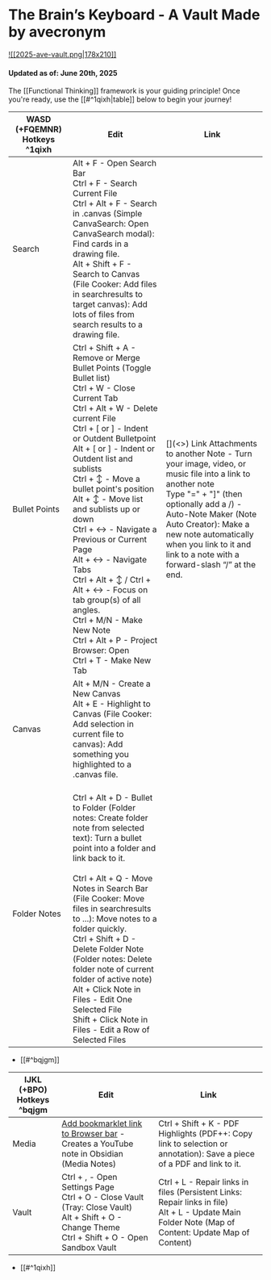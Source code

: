 # The Brain’s Keyboard - A Vault Made by avecronym
[![[2025-ave-vault.png|178x210]]](<Hotkeys.canvas>)
#### Updated as of: June 20th, 2025

The [[Functional Thinking]] framework is your guiding principle! Once you're ready, use the [[#^1qixh|table]] below to begin your journey!

| WASD (+FQEMNR) Hotkeys ^1qixh | Edit                                                                                                                                                                                                                                                                                                                                                                                                                                                                                                                                                                                                       | Link                                                                                                                                                                                                                                                                                                       |
| ----------------------------- | ---------------------------------------------------------------------------------------------------------------------------------------------------------------------------------------------------------------------------------------------------------------------------------------------------------------------------------------------------------------------------------------------------------------------------------------------------------------------------------------------------------------------------------------------------------------------------------------------------------- | ---------------------------------------------------------------------------------------------------------------------------------------------------------------------------------------------------------------------------------------------------------------------------------------------------------- |
| Search                        | Alt + F - Open Search Bar<br>Ctrl + F - Search Current File<br>Ctrl + Alt + F - Search in .canvas (Simple CanvaSearch: Open CanvaSearch modal): Find cards in a drawing file.<br>Alt + Shift + F - Search to Canvas (File Cooker: Add files in searchresults to target canvas): Add lots of files from search results to a drawing file.                                                                                                                                                                                                                                                                   |                                                                                                                                                                                                                                                                                                            |
| Bullet Points                 | Ctrl + Shift + A - Remove or Merge Bullet Points (Toggle Bullet list)<br>Ctrl + W - Close Current Tab<br>Ctrl + Alt + W - Delete current File<br>Ctrl + [ or ] - Indent or Outdent Bulletpoint<br>Alt + [ or ] - Indent or Outdent list and sublists<br>Ctrl + ↕ - Move a bullet point's position<br>Alt + ↕ - Move list and sublists up or down<br>Ctrl + ↔ - Navigate a Previous or Current Page<br>Alt + ↔ - Navigate Tabs<br>Ctrl + Alt + ↕ / Ctrl + Alt + ↔ - Focus on tab group(s) of all angles.<br>Ctrl + M/N - Make New Note<br>Ctrl + Alt + P - Project Browser: Open<br>Ctrl + T - Make New Tab | \[]\(<>) Link Attachments to another Note - Turn your image, video, or music file into a link to another note<br>Type "=" + "]" (then optionally add a /) - Auto-Note Maker (Note Auto Creator): Make a new note automatically when you link to it and link to a note with a forward-slash “/” at the end. |
| Canvas                        | Alt + M/N - Create a New Canvas<br>Alt + E - Highlight to Canvas (File Cooker: Add selection in current file to canvas): Add something you highlighted to a .canvas file.                                                                                                                                                                                                                                                                                                                                                                                                                                  |                                                                                                                                                                                                                                                                                                            |
| Folder Notes                  | <br>Ctrl + Alt + D - Bullet to Folder (Folder notes: Create folder note from selected text): Turn a bullet point into a folder and link back to it.<br><br>Ctrl + Alt + Q - Move Notes in Search Bar (File Cooker: Move files in searchresults to ...): Move notes to a folder quickly.<br>Ctrl + Shift + D - Delete Folder Note (Folder notes: Delete folder note of current folder of active note)<br>Alt + Click Note in Files - Edit One Selected File<br>Shift + Click Note in Files - Edit a Row of Selected Files                                                                                   |                                                                                                                                                                                                                                                                                                            |
- [[#^bqjgm]] 

| IJKL <br>(+BPO) Hotkeys ^bqjgm | Edit                                                                                                                                                   | Link                                                                                                                                                   |
| ------------------------------ | ------------------------------------------------------------------------------------------------------------------------------------------------------ | ------------------------------------------------------------------------------------------------------------------------------------------------------ |
| Media                          | [Add bookmarklet link to Browser bar](https://obsidian-media-notes.netlify.app/) - Creates a YouTube note in Obsidian (Media Notes)                    | Ctrl + Shift + K - PDF Highlights (PDF++: Copy link to selection or annotation): Save a piece of a PDF and link to it.                                 |
| Vault                          | Ctrl + , - Open Settings Page<br>Ctrl + O - Close Vault (Tray: Close Vault)<br>Alt + Shift + O - Change Theme<br>Ctrl + Shift + O - Open Sandbox Vault | Ctrl + L - Repair links in files (Persistent Links: Repair links in file)<br>Alt + L - Update Main Folder Note (Map of Content: Update Map of Content) |
- [[#^1qixh]]

